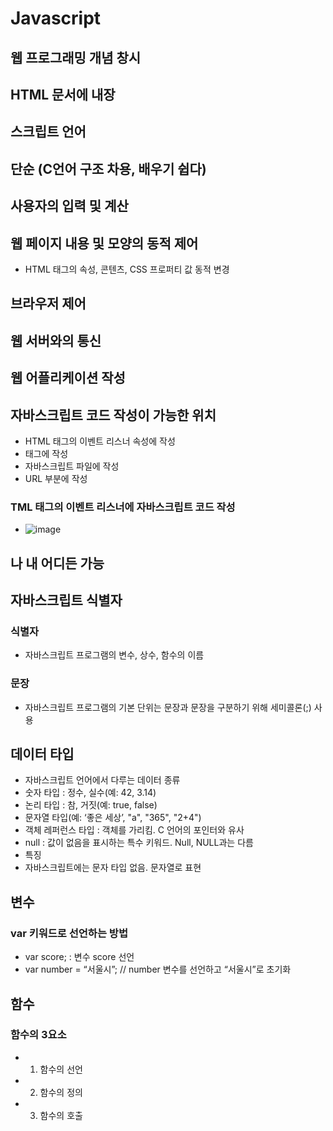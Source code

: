 # Javascript
## 웹 프로그래밍 개념 창시
## HTML 문서에 내장
## 스크립트 언어
## 단순 (C언어 구조 차용, 배우기 쉽다)
## 사용자의 입력 및 계산
## 웹 페이지 내용 및 모양의 동적 제어
* HTML 태그의 속성, 콘텐츠, CSS 프로퍼티 값 동적 변경
## 브라우저 제어
## 웹 서버와의 통신
## 웹 어플리케이션 작성
## 자바스크립트 코드 작성이 가능한 위치 
* HTML 태그의 이벤트 리스너 속성에 작성
* <script></script> 태그에 작성
* 자바스크립트 파일에 작성
* URL 부분에 작성
### TML 태그의 이벤트 리스너에 자바스크립트 코드 작성
* ![image](https://user-images.githubusercontent.com/120435947/219526250-02f09b56-86ab-4cc1-90e7-3c517d697e7e.png)
## <head></head>나 <body></body> 내 어디든 가능
## 자바스크립트 식별자
### 식별자
* 자바스크립트 프로그램의 변수, 상수, 함수의 이름
### 문장
* 자바스크립트 프로그램의 기본 단위는 문장과 문장을 구분하기 위해 세미콜론(;) 사용
## 데이터 타입
* 자바스크립트 언어에서 다루는 데이터 종류
* 숫자 타입 : 정수, 실수(예: 42, 3.14)
* 논리 타입 : 참, 거짓(예: true, false)
* 문자열 타입(예: ‘좋은 세상’, "a", "365", "2+4")
* 객체 레퍼런스 타입 : 객체를 가리킴. C 언어의 포인터와 유사
* null : 값이 없음을 표시하는 특수 키워드. Null, NULL과는 다름
* 특징
* 자바스크립트에는 문자 타입 없음. 문자열로 표현
## 변수
### var 키워드로 선언하는 방법
* var score; : 변수 score 선언
* var number = “서울시”; // number 변수를 선언하고 “서울시”로 초기화
## 함수
### 함수의 3요소
* 1. 함수의 선언
* 2. 함수의 정의
* 3. 함수의 호출
